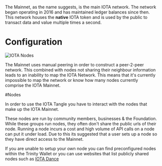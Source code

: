 The Mainnet, as the name suggests, is the main IOTA network. The network began operating in 2016 and has maintained ledger balances since then. This network houses the **native** IOTA token and is used by the public to transact data and value multiple times a second. 

# Configuration

![IOTA Nodes](https://i.imgur.com/HK4S62N.png)

The Mainnet uses manual peering in order to construct a peer-2-peer network. This combined with nodes not sharing their neighbour information leads to an inability to map the IOTA Network. This means that it's currently impossible to map the network or know how many nodes currently comprise the IOTA Mainnet.


#Nodes 

In order to use the IOTA Tangle you have to interact with the nodes that make up the IOTA Mainnet. 

These nodes are run by community members, businesses & the Foundation. While these groups run nodes, they often don't share the public urls of their node. Running a node incurs a cost and high volume of API calls on a node can put it under load. Due to this its suggested that a user sets up a node so they have direct access to the Mainnet. 

If you are unable to setup your own node you can find preconfigured nodes within the Trinity Wallet or you can use websites that list publicly shared nodes such as [IOTA Dance](https://iota.dance)
